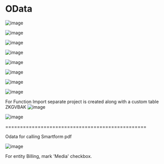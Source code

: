# OData

![image](https://github.com/user-attachments/assets/d1723d23-3e62-4b82-96a3-b91d269f40a3)

![image](https://github.com/user-attachments/assets/fabdafba-ac78-483f-91e1-fa5583de6c37)

![image](https://github.com/user-attachments/assets/3326009c-4fb2-4cba-a45d-a5edc52685ad)

![image](https://github.com/user-attachments/assets/0436aec1-17d8-4ec9-ae2c-43b94934b963)

![image](https://github.com/user-attachments/assets/01f55e62-b9e5-420d-ab03-a4004391f35b)

![image](https://github.com/user-attachments/assets/f75b0d8a-448e-4abe-abfe-802209cd7130)

![image](https://github.com/user-attachments/assets/f2f17931-b735-451f-a275-593581a149bd)

![image](https://github.com/user-attachments/assets/1423730d-6c76-4bbf-99b6-7b77160f21ad)

For Function Import  separate project is created along with a custom table ZKGVBAK
![image](https://github.com/user-attachments/assets/fad9b1e8-ab68-4257-b05f-ec810c356741)

![image](https://github.com/user-attachments/assets/a3db2c36-8eab-4a72-b698-007f77d160f0)

================================================

Odata for calling Smartform pdf

![image](https://github.com/user-attachments/assets/4db83f67-ac83-4e9e-a232-184d868c36e1)

For entity Billing, mark 'Media' checkbox. 
